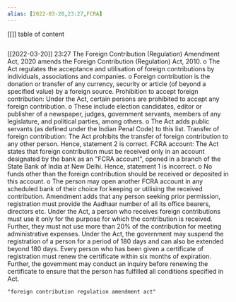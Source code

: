 ```yaml
---
alias: [2022-03-20,23:27,FCRA]
---
```

[[]]
table of content
```toc
```

[[2022-03-20]] 23:27
The Foreign Contribution (Regulation) Amendment Act, 2020 amends the Foreign Contribution (Regulation) Act, 2010.
o The Act regulates the acceptance and utilisation of foreign contributions by individuals, associations and companies.
o Foreign contribution is the donation or transfer of any currency, security or article (of beyond a specified value) by a foreign source.
Prohibition to accept foreign contribution: Under the Act, certain persons are prohibited to accept any foreign contribution.
o These include election candidates, editor or publisher of a newspaper, judges, government servants, members of any legislature, and political parties, among others.
o The Act adds public servants (as defined under the Indian Penal Code) to this list.
Transfer of foreign contribution: The Act prohibits the transfer of foreign contribution to any other person. Hence, statement 2 is correct.
FCRA account:
The Act states that foreign contribution must be received only in an account designated by the bank as an "FCRA account", opened in a branch of the State Bank of
India at New Delhi. Hence, statement 1 is incorrect.
o No funds other than the foreign contribution should be received or deposited in this account.
o The person may open another FCRA account in any scheduled bank of their choice for keeping or utilising the received contribution.
Amendment adds that any person seeking prior permission, registration must provide the Aadhaar number of all its office bearers, directors etc.
Under the Act, a person who receives foreign contributions must use it only for the purpose for which the contribution is received.
	Further, they must not use more than 20% of the contribution for meeting administrative expenses.
Under the Act, the government may suspend the registration of a person for a period of 180 days and can also be extended beyond 180 days.
Every person who has been given a certificate of registration must renew the certificate within six months of expiration.
	Further, the govemment may conduct an inquiry before renewing the certificate to ensure that the person has fulfilled all conditions specified in Act.
```query
"foreign contribution regulation amendment act"
```
